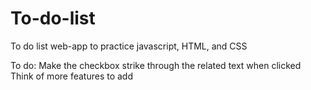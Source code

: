# To-do-list
To do list web-app to practice javascript, HTML, and CSS

To do:
  Make the checkbox strike through the related text when clicked
  Think of more features to add
  
